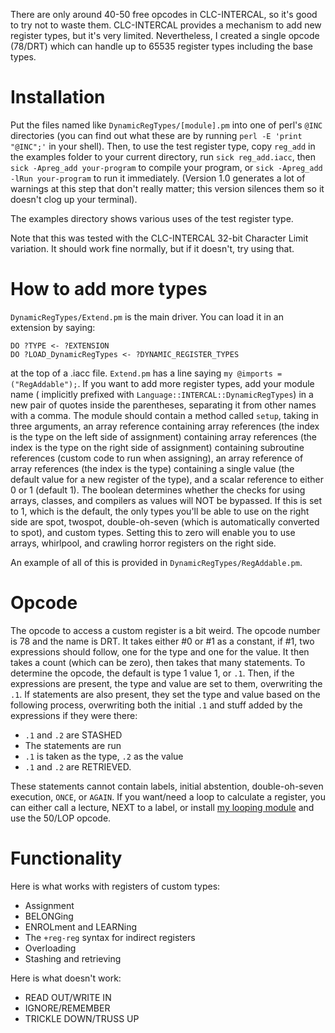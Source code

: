 There are only around 40-50 free opcodes in CLC-INTERCAL, so it's good to try not to waste them. CLC-INTERCAL provides a mechanism to add new register types, but it's very limited. 
Nevertheless, I created a single opcode (78/DRT) which can handle up to 65535 register types including the base types.

# Installation
Put the files named like `DynamicRegTypes/[module].pm` into one of perl's `@INC` directories (you can find out what these are by running `perl -E 'print "@INC";'` in your shell).
Then, to use the test register type, copy `reg_add` in the examples folder to your current directory, run `sick reg_add.iacc`, then `sick -Apreg_add your-program` to compile your program, or 
`sick -Apreg_add -lRun your-program` to run it immediately. (Version 1.0 generates a lot of warnings at this step that don't really matter; this version silences them so it doesn't clog up your terminal).


The examples directory shows various uses of the test register type.

Note that this was tested with the CLC-INTERCAL 32-bit Character Limit variation. It should work fine normally, but if it doesn't, try using that.

# How to add more types
`DynamicRegTypes/Extend.pm` is the main driver. You can load it in an extension by saying:
```
DO ?TYPE <- ?EXTENSION
DO ?LOAD_DynamicRegTypes <- ?DYNAMIC_REGISTER_TYPES
```
at the top of a .iacc file. `Extend.pm` has a line saying `my @imports = ("RegAddable");`. If you want to add more register types, add your module name (
implicitly prefixed with `Language::INTERCAL::DynamicRegTypes`) in a new pair of quotes inside the parentheses, separating it from other names with a comma. 
The module should contain a method called `setup`, taking in three arguments, an array reference containing array references (the index is the type on the 
left side of assignment) containing array references (the index is the type 
on the right side of assignment) containing subroutine references (custom code to run when assigning), an array
reference of array references (the index is the type) containing a single value (the default value for a new register
of the type), and a scalar reference to either 0 or 1 (default 1). The boolean determines whether the checks
for using arrays, classes, and compilers as values will NOT be bypassed. If this is set to 1, which is the default,
the only types you'll be able to use on the right side are spot, twospot, double-oh-seven (which is automatically
converted to spot), and custom types. Setting this to zero will enable you to use arrays, whirlpool, and crawling horror registers on the right side.

An example of all of this is provided in `DynamicRegTypes/RegAddable.pm`.

# Opcode
The opcode to access a custom register is a bit weird. The opcode number is 78 and the name is DRT. It takes either #0 or #1 as a constant, 
if #1, two expressions should follow, one for the type and one for the value. It then takes a count (which can be zero), then takes that
many statements. To determine the opcode, the default is type 1 value 1, or `.1`. Then, if the expressions are present, the type and value
are set to them, overwriting the `.1`. 
If statements are also present, they set the type and value based on the following process, overwriting both the initial `.1` and stuff
added by the expressions if they were there:
- `.1` and `.2` are STASHED
- The statements are run
- `.1` is taken as the type, `.2` as the value
- `.1` and `.2` are RETRIEVED.

These statements cannot contain labels, initial abstention, double-oh-seven execution, `ONCE`, or `AGAIN`. If you want/need a loop to calculate
a register, you can either call a lecture, NEXT to a label, or install [my looping module](https://github.com/kronosta/esolangs/blob/main/CLC-INTERCAL/Language/INTERCAL/Looping/Extend.pm) and use the 50/LOP opcode.

# Functionality
Here is what works with registers of custom types:
- Assignment
- BELONGing
- ENROLment and LEARNing
- The `+reg-reg` syntax for indirect registers
- Overloading
- Stashing and retrieving

Here is what doesn't work:
- READ OUT/WRITE IN
- IGNORE/REMEMBER
- TRICKLE DOWN/TRUSS UP
